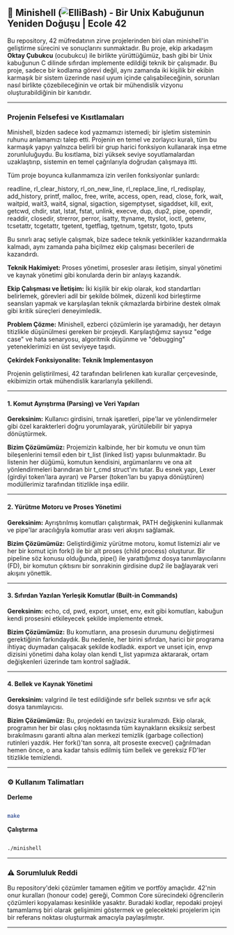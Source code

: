 ## 🤖 Minishell (![ElliBash](https://img.shields.io/badge/Elli-bash-red?style=for-the-badge&logoColor=white&labelColor=gray)) - Bir Unix Kabuğunun Yeniden Doğuşu | Ecole 42

Bu repository, 42 müfredatının zirve projelerinden biri olan minishell'in geliştirme sürecini ve sonuçlarını sunmaktadır. Bu proje, ekip arkadaşım **Oktay Çubukcu** (ocubukcu) ile birlikte yürüttüğümüz, bash gibi bir Unix kabuğunun C dilinde sıfırdan implemente edildiği teknik bir çalışmadır. Bu proje, sadece bir kodlama görevi değil, aynı zamanda iki kişilik bir ekibin karmaşık bir sistem üzerinde nasıl uyum içinde çalışabileceğinin, sorunları nasıl birlikte çözebileceğinin ve ortak bir mühendislik vizyonu oluşturabildiğinin bir kanıtıdır.

---

### Projenin Felsefesi ve Kısıtlamaları

Minishell, bizden sadece kod yazmamızı istemedi; bir işletim sisteminin ruhunu anlamamızı talep etti. Projenin en temel ve zorlayıcı kuralı, tüm bu karmaşık yapıyı yalnızca belirli bir grup harici fonksiyon kullanarak inşa etme zorunluluğuydu. Bu kısıtlama, bizi yüksek seviye soyutlamalardan uzaklaştırıp, sistemin en temel çağrılarıyla doğrudan çalışmaya itti.

Tüm proje boyunca kullanmamıza izin verilen fonksiyonlar şunlardı:

readline, rl_clear_history, rl_on_new_line, rl_replace_line, rl_redisplay, add_history, printf, malloc, free, write, access, open, read, close, fork, wait, waitpid, wait3, wait4, signal, sigaction, sigemptyset, sigaddset, kill, exit, getcwd, chdir, stat, lstat, fstat, unlink, execve, dup, dup2, pipe, opendir, readdir, closedir, strerror, perror, isatty, ttyname, ttyslot, ioctl, getenv, tcsetattr, tcgetattr, tgetent, tgetflag, tgetnum, tgetstr, tgoto, tputs

Bu sınırlı araç setiyle çalışmak, bize sadece teknik yetkinlikler kazandırmakla kalmadı, aynı zamanda paha biçilmez ekip çalışması becerileri de kazandırdı.

**Teknik Hakimiyet:** Proses yönetimi, prosesler arası iletişim, sinyal yönetimi ve kaynak yönetimi gibi konularda derin bir anlayış kazandık.

**Ekip Çalışması ve İletişim:** İki kişilik bir ekip olarak, kod standartları belirlemek, görevleri adil bir şekilde bölmek, düzenli kod birleştirme seansları yapmak ve karşılaşılan teknik çıkmazlarda birbirine destek olmak gibi kritik süreçleri deneyimledik.

**Problem Çözme:** Minishell, ezberci çözümlerin işe yaramadığı, her detayın titizlikle düşünülmesi gereken bir projeydi. Karşılaştığımız sayısız "edge case" ve hata senaryosu, algoritmik düşünme ve "debugging" yeteneklerimizi en üst seviyeye taşıdı.

**Çekirdek Fonksiyonalite: Teknik Implementasyon**

Projenin geliştirilmesi, 42 tarafından belirlenen katı kurallar çerçevesinde, ekibimizin ortak mühendislik kararlarıyla şekillendi.

---

#### 1. Komut Ayrıştırma (Parsing) ve Veri Yapıları

**Gereksinim:** Kullanıcı girdisini, tırnak işaretleri, pipe'lar ve yönlendirmeler gibi özel karakterleri doğru yorumlayarak, yürütülebilir bir yapıya dönüştürmek.

**Bizim Çözümümüz:** Projemizin kalbinde, her bir komutu ve onun tüm bileşenlerini temsil eden bir t_list (linked list) yapısı bulunmaktadır. Bu listenin her düğümü, komutun kendisini, argümanlarını ve ona ait yönlendirmeleri barındıran bir t_cmd struct'ını tutar. Bu esnek yapı, Lexer (girdiyi token'lara ayıran) ve Parser (token'ları bu yapıya dönüştüren) modüllerimiz tarafından titizlikle inşa edilir.

---

#### 2. Yürütme Motoru ve Proses Yönetimi

**Gereksinim:** Ayrıştırılmış komutları çalıştırmak, PATH değişkenini kullanmak ve pipe'lar aracılığıyla komutlar arası veri akışını sağlamak.

**Bizim Çözümümüz:** Geliştirdiğimiz yürütme motoru, komut listemizi alır ve her bir komut için fork() ile bir alt proses (child process) oluşturur. Bir pipeline söz konusu olduğunda, pipe() ile yarattığımız dosya tanımlayıcılarını (FD), bir komutun çıktısını bir sonrakinin girdisine dup2 ile bağlayarak veri akışını yönettik.

---

#### 3. Sıfırdan Yazılan Yerleşik Komutlar (Built-in Commands)

**Gereksinim:** echo, cd, pwd, export, unset, env, exit gibi komutları, kabuğun kendi prosesini etkileyecek şekilde implemente etmek.

**Bizim Çözümümüz:** Bu komutların, ana prosesin durumunu değiştirmesi gerektiğinin farkındaydık. Bu nedenle, her birini sıfırdan, harici bir programa ihtiyaç duymadan çalışacak şekilde kodladık. export ve unset için, envp dizisini yönetimi daha kolay olan kendi t_list yapımıza aktararak, ortam değişkenleri üzerinde tam kontrol sağladık.

---

#### 4. Bellek ve Kaynak Yönetimi

**Gereksinim:** valgrind ile test edildiğinde sıfır bellek sızıntısı ve sıfır açık dosya tanımlayıcısı.

**Bizim Çözümümüz:** Bu, projedeki en tavizsiz kuralımızdı. Ekip olarak, programın her bir olası çıkış noktasında tüm kaynakların eksiksiz serbest bırakılmasını garanti altına alan merkezi temizlik (garbage collection) rutinleri yazdık. Her fork()'tan sonra, alt proseste execve() çağrılmadan hemen önce, o ana kadar tahsis edilmiş tüm bellek ve gereksiz FD'ler titizlikle temizlendi.

---

### ⚙️ Kullanım Talimatları
**Derleme**
```Bash

make
```
**Çalıştırma**
```Bash

./minishell
```
---

### ⚠️ Sorumluluk Reddi

Bu repository'deki çözümler tamamen eğitim ve portföy amaçlıdır. 42'nin onur kuralları (honour code) gereği, Common Core sürecindeki öğrencilerin çözümleri kopyalaması kesinlikle yasaktır. Buradaki kodlar, repodaki projeyi tamamlamış biri olarak gelişimimi göstermek ve gelecekteki projelerim için bir referans noktası oluşturmak amacıyla paylaşılmıştır.

---